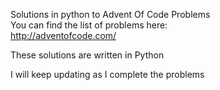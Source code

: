 Solutions in python to Advent Of Code Problems  
You can find the list of problems here:  
http://adventofcode.com/  

These solutions are written in Python  

I will keep updating as I complete the problems  